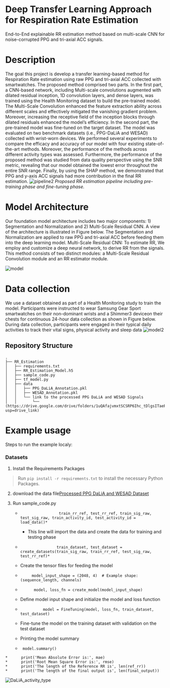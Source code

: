 # Deep Transfer Learning Approach for Respiration Rate Estimation
End-to-End explainable RR estimation method based on multi-scale CNN for noise-corrupted PPG and tri-axial ACC signals. 

# Description
The goal this project is develop a transfer learning-based method for Respiration Rate estimation using raw PPG and tri-axial ACC collected with smartwatches. The proposed method comprised two parts. In the first part, a CNN-based network, including Multi-scale convolutions augmented with dilated residual inception, 1D convolution layers, and dense layers, was trained using the Health Monitoring dataset to build the pre-trained model. The Multi-Scale Convolution enhanced the feature extraction ability across different scales and effectively mitigated the vanishing gradient problem. Moreover, increasing the receptive field of the inception blocks through dilated residuals enhanced the model’s efficiency. In the second part, the pre-trained model was fine-tuned on the target dataset. The model was evaluated on two benchmark datasets (i.e., PPG-DaLiA and WESAD) collected with wrist-worn devices. We performed several experiments to compare the efficacy and accuracy of our model with four existing state-of-the-art methods. Moreover, the performance of the methods across different activity types was assessed. Furthermore, the performance of the proposed method was studied from data quality perspective using the SNR metric, revealing that our model obtained the lowest error throughout the entire SNR range. Finally, by using the SHAP method, we demonstrated that PPG and y-axis ACC signals had more contribution in the final RR estimation.
![pipeline2](https://github.com/kazemikianoosh/RR_Estimation/assets/51022509/854210b7-df19-4ded-85e1-ff9874d748e5)
*Proposed RR estimation pipeline including pre-training phase and fine-tuning phase.*
# Model Architecture
Our foundation model architecture includes two major components: 1) Segmentation and Normalization and 2) Multi-Scale Residual CNN. A view of the architecture is illustrated in Figure below. The Segmentation and Normalization are applied to raw PPG and tri-axial ACC before feeding them into the deep learning model. Multi-Scale Residual CNN: To estimate RR, We employ and customize a deep neural network, to derive RR from the signals. This method consists of two distinct modules: a Multi-Scale Residual Convolution module and an RR estimator module.

![model](https://github.com/kazemikianoosh/RR_Estimation/assets/51022509/f0fc2bf8-e183-4c80-a36d-bf58e5974986)
# Data collection
We use a dataset obtained as part of a Health Monitoring study to train the model. Participants were instructed to wear Samsung Gear Sport smartwatches on their non-dominant wrists and a Shimmer3 deviceon their chests for continuous 24-hour data collection as shown in Figure below. During data collection, participants were engaged in their typical daily activities to track their vital signs, physical activity and sleep data
![model2](https://github.com/kazemikianoosh/RR_Estimation/assets/51022509/e74a82b4-4b32-491c-9330-a6f6ff170e0c)

## Repository Structure
```
.
├── RR_Estimation
│   ├── requirements.txt
│   ├── RR_Estimation_Model.h5
│   ├── sample_code.py
│   ├── tf_model.py
│   ├── data
│   │   ├── PPG_DaLiA_Annotation.pkl
│   │   ├── WESAD_Annotation.pkl
│   │   └── link to the processed PPG DaLiA and WESAD Signals
│   │       └── (https://drive.google.com/drive/folders/1uQAfajvmxtSCSRP6Ihc_tDlgsITaePBI?usp=drive_link)
```

# Example usage
Steps to run the example localy:
### Datasets

  1. Install the Requirements Packages

> Run `pip install -r requirements.txt` to install the necessary Python Packages.

  2. download the data file[Processed PPG DaLiA and WESAD Dataset](https://drive.google.com/drive/folders/1uQAfajvmxtSCSRP6Ihc_tDlgsITaePBI?usp=drive_link)
  3. Run sample_code.py
     *                      train_rr_ref, test_rr_ref, train_sig_raw, test_sig_raw, train_activity_id, test_activity_id = load_data()*              
       - This line will import the data and create the data for training and testing phase
      
         
      *                     train_dataset, test_dataset = create_datasets(train_sig_raw, train_rr_ref, test_sig_raw, test_rr_ref)*              
       - Create the tensor files for feeding the model
       *          model_input_shape = (2048, 4)  # Example shape: (sequence_length, channels)
      *           model, loss_fn = create_model(model_input_shape)
        
      - Define model input shape and initialize the model and loss function
    
     *               model = FineTuning(model, loss_fn, train_dataset, test_dataset)
     
      - Fine-tune the model on the training dataset with validation on the test dataset
    
      - Printing the model summary
     *      model.summary()
    *      print('Mean Absolute Error is:', mae)
    *      print('Root Mean Square Error is:', rmse)
    *      print('The length of the Reference RR is', len(ref_rr))
    *      print('The length of the final output is', len(final_output))

    
     
![DaLiA_activity_type](https://github.com/kazemikianoosh/RR_Estimation/assets/51022509/fe2d51be-879d-4070-8a10-cc7648c4db47)




